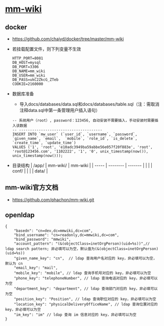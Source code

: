 # [mm-wiki](https://github.com/chaiyd/docker/tree/master/mm-wiki)

## docker
- https://github.com/chaiyd/docker/tree/master/mm-wiki
- 若挂载配置文件，则下列变量不生效
  ```
  HTTP_PORT=8081
  DB_HOST=mysql
  DB_PORT=3306
  DB_NAME=mm_wiki
  DB_USER=mm_wiki
  DB_PASS=ukC2ZkcG_ZTeb
  COOKIE=2160000
  ```
- 数据库准备
  - 导入docs/databases/data.sql和docs/databases/table.sql（注：需取消注释data.sql中第一条管理用户插入语句）
  ```
  -- 系统用户（root）, password：123456, 自动安装不需要插入，手动安装时需要插入该数据
  -- --------------------------------------
  INSERT INTO `mw_user` (`user_id`, `username`, `password`, `given_name`, `email`,  `mobile`, `role_id`, `is_delete`, `create_time`, `update_time`)
  VALUES ('1', 'root', 'e10adc3949ba59abbe56e057f20f883e', 'root', 'root@123456.com', '1102222', '1', '0', unix_timestamp(now()), unix_timestamp(now()));
  ```  
    
- 目录结构
  | /app/ | mm-wiki/ | mm-wiki |
  | ----- | -------- | ------- |
  |       |          | conf/   |
  |       |          | data/   |
  

## mm-wiki官方文档
- https://github.com/phachon/mm-wiki.git


## openldap
```
{
    "basedn": "cn=dev,dc=mmwiki,dc=com",
    "bind_username": "cn=readonly,dc=mmwiki,dc=com",
    "bind_password": "mmwiki",
	"account_pattern": "(&(objectClass=inetOrgPerson)(uid=%s))",// ldap search pattern; 非必填可以为空，默认值为(&(objectClass=inetOrgPerson)(uid=%s))
	"given_name_key": "cn",  // ldap 查询用户名对应的 key，非必填可以为空，默认为 cn
    "email_key": "mail",
    "mobile_key": "mobile", // ldap 查询手机号对应的 key，非必填可以为空
    "phone_key": "telephoneNumber", // ldap 查询电话对应的 key，非必填可以为空
    "department_key": "department", // ldap 查询部门对应的 key，非必填可以为空
    "position_key": "Position", // ldap 查询职位对应的 key，非必填可以为空
    "location_key": "physicalDeliveryOfficeName", // ldap 查询位置对应的 key，非必填可以为空
    "im_key": "im" // ldap 查询 im 信息对应的 key，非必填可以为空
}

```
